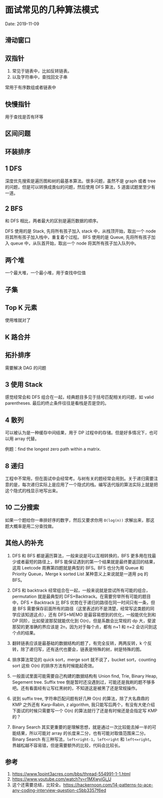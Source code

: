 # 面试常见的几种算法模式

Date: 2019-11-09

## 滑动窗口

## 双指针

1. 常见于链表中，比如反转链表。
2. 以及字符串中，查找回文子串

常用于有序数组或者链表中

## 快慢指针

用于查找是否有环等

## 区间问题

## 环装排序


## 1 DFS

深度优先搜索是遍历图和树的最基本算法。很多问题，虽然不是 graph 或者 tree 的问题，但是可以转换成类似的问题，然后使用 DFS 算法，5 道面试题里至少有一道。

## 2 BFS

和 DFS 相比，两者最大的区别是遍历数据的顺序。

DFS 使用的是 Stack, 先将所有孩子加入 stack 中，从栈顶开始，取出一个 node 将其所有孩子加入栈中，重复着个过程。
BFS 使用的是 Queue, 先将所有孩子加入 queue 中，从队首开始，取出一个 node 将其所有孩子加入队列中。

## 两个堆

一个最大堆，一个最小堆，用于查找中位值

## 子集

## Top K 元素

使用堆就对了

## K 路合并

## 拓扑排序

需要解决 DAG 的问题

## 3 使用 Stack

感觉经常会和 DFS 组合在一起，经典题目多见于括号匹配相关的问题，如 valid parentheses. 最后的终止条件往往是看栈是否是空的。

## 4 散列

可以被认为是一种缓存中间结果，用于 DP 过程中的存储。但是好多情况下，也可以用 array 代替。

例题：find the longest zero path within a matrix.

## 8 递归

工程中不常用，但在面试中会经常考。与树有关的题经常会用到。关于递归需要注意的是，每次递归实际上是应用了一个隐式的栈。编写迭代版的算法实际上就是把这个隐式的栈显示地写出来。

## 10 二分搜索

如果一个题给你一串排好序的数字，然后又要求你用 `O(log(n))` 求解出来，那这题大概率是用二分查找做。

## 其他人的补充

1. DFS 和 BFS 都是遍历算法，一般来说是可以互相转换的，BFS 更多用在找最少或者最短的路径上，BFS 能保证遇到的第一个结果就是最终要返回的结果，这周 Leetcode 周赛第四题就是典型的 BFS。BFS 也分为用 Queue 和 Priority Queue，Merge k sorted List 某种意义上来说就是一道用 pq 的 BFS。

2. DFS 和 backtrack 经常组合在一起，一般来说就是尝试所有可能的组合，permutation 就是最典型的 DFS+Backtrack。在需要穷举所有可能的题目中，DFS + Backtrack 比 BFS 优势在于递归的路径在同一时间只有一条，但是 BFS 需要保存前面所有的路径（这里表述的不是清楚，经常写这类题的同学应该知道这点），还有 DFS+MEMO 是最容易想到的优化，一般能优化到和 DP 同阶，比如斐波那契就能优化到 O(n)，但是系数会比常规的 dp 大，斐波那契的更准确的界应该是 2n，因为对于每个点，都有 n+1 和 n+2 会访问到这个点的结果。

3. 翻转链表应该是最基础的数据结构的题了，有完全反转，两两反转，k 个反转，除了递归写，还有迭代也要会，链表是特殊的树，树是特殊的图。

4. 排序算法常见的 quick sort，merge sort 就不说了，bucket sort，counting sort 这些 O(n) 的排序方法有时候能起奇效。

5. 一般面试里面可能需要自己构建的数据结构有 Union find, Trie, Binary Heap, Segement tree. Suffix tree 倒是暂时还没遇到过，可能还是我刷的题不够多吧。还有看面经有让写红黑树的，不知道这是被黑了还是常规操作。

6. 说到 suffix tree, 字符串匹配问题有好几种 O(n) 的算法，除了大名鼎鼎的 KMP 之外还有 Karp–Rabin, z algorithm, 我只能写后两个，有没有大佬介绍下面试的时候只需要写一个 O(n) 的算法就行了还是有时候还是会指定写 KMP 的？

7. Binary Search 其实更重要的是理解思想，就是通过一次比较能去掉一半的可能结果，所以可能对 array 的长度来二分，也有可能对取值范围来二分。Binary Search 有三种写法，`left<right-1`，`left<right` 和 `left<=right`。界越松越不容易错，但是需要额外的比较，代码会比较长。

## 参考

1. https://www.1point3acres.com/bbs/thread-554991-1-1.html
2. https://www.youtube.com/watch?v=r1MXwyiGi_U
3. 这个还需要总结，比较全。https://hackernoon.com/14-patterns-to-ace-any-coding-interview-question-c5bb3357f6ed